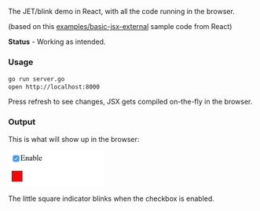 The JET/blink demo in React, with all the code running in the browser.

(based on this [examples/basic-jsx-external][BJE] sample code from React)

**Status** - Working as intended.

### Usage

    go run server.go
    open http://localhost:8000

Press refresh to see changes, JSX gets compiled on-the-fly in the browser.

### Output

This is what will show up in the browser:

![](jet-blink2.png)

The little square indicator blinks when the checkbox is enabled.

[BJE]: https://github.com/facebook/react/tree/master/examples/basic-jsx-external
